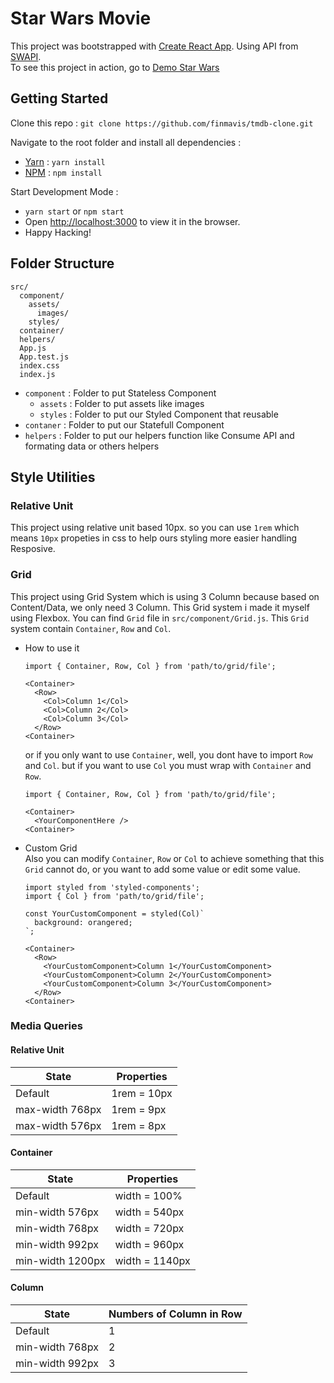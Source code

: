 # Star Wars Movie

This project was bootstrapped with [Create React App](https://github.com/facebook/create-react-app). Using API from [SWAPI](https://swapi.co).<br>
To see this project in action, go to [Demo Star Wars](https://finmavis.github.io/swapi-task)

## Getting Started

Clone this repo : 
```git clone https://github.com/finmavis/tmdb-clone.git```

Navigate to the root folder and install all dependencies :
- [Yarn](https://yarnpkg.com) : `yarn install`
- [NPM](https://yarnpkg.com) : `npm install`

Start Development Mode :
- `yarn start` or `npm start`
- Open [http://localhost:3000](http://localhost:3000) to view it in the browser.
- Happy Hacking!

## Folder Structure
```
src/
  component/
    assets/
      images/
    styles/
  container/
  helpers/
  App.js
  App.test.js
  index.css
  index.js
```

- `component` : Folder to put Stateless Component
  - `assets` : Folder to put assets like images
  - `styles` : Folder to put our Styled Component that reusable
- `contaner` : Folder to put our Statefull Component
- `helpers` : Folder to put our helpers function like Consume API and formating data or others helpers

## Style Utilities

### Relative Unit
This project using relative unit based 10px. so you can use `1rem` which means `10px` propeties in css to help ours styling more easier handling Resposive.

### Grid

This project using Grid System which is using 3 Column because based on Content/Data, we only need 3 Column. This Grid system i made it myself using Flexbox. You can find `Grid` file in `src/component/Grid.js`. This `Grid` system contain `Container`, `Row` and `Col`.<br>

- How to use it
  ```
  import { Container, Row, Col } from 'path/to/grid/file';

  <Container>
    <Row>
      <Col>Column 1</Col>
      <Col>Column 2</Col>
      <Col>Column 3</Col>
    </Row>
  <Container>
  ```

  or if you only want to use `Container`, well, you dont have to import `Row` and `Col`. but if you want to use `Col` you must wrap with `Container` and `Row`.
  ```
  import { Container, Row, Col } from 'path/to/grid/file';

  <Container>
    <YourComponentHere />
  <Container>
  ```


- Custom Grid<br>
  Also you can modify `Container`, `Row` or `Col` to achieve something that this `Grid` cannot do, or you want to add some value or edit some value.

  ```
  import styled from 'styled-components';
  import { Col } from 'path/to/grid/file';

  const YourCustomComponent = styled(Col)`
    background: orangered;
  `;

  <Container>
    <Row>
      <YourCustomComponent>Column 1</YourCustomComponent>
      <YourCustomComponent>Column 2</YourCustomComponent>
      <YourCustomComponent>Column 3</YourCustomComponent>
    </Row>
  <Container>
  ```


### Media Queries

  #### Relative Unit
  State | Properties
  ------------ | -------------
  Default | 1rem = 10px
  max-width 768px | 1rem = 9px
  max-width 576px | 1rem = 8px

  #### Container

  State | Properties
  ------------ | -------------
  Default | width = 100%
  min-width 576px | width = 540px
  min-width 768px | width = 720px
  min-width 992px | width = 960px
  min-width 1200px | width = 1140px

  #### Column

  State | Numbers of Column in Row
  ------------ | -------------
  Default | 1
  min-width 768px | 2
  min-width 992px | 3